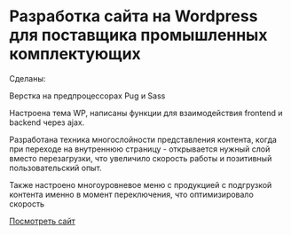 # Разработка сайта на Wordpress для поставщика промышленных комплектующих

Сделаны:

Верстка на предпроцессорах Pug и Sass

Настроена тема WP, написаны функции для взаимодействия frontend и backend через ajax.

Разработана техника многослойности представления контента, когда при переходе на внутреннюю страницу - открывается нужный слой вместо перезагрузки, что увеличило скорость работы и позитивный пользовательский опыт.

Также настроено многоуровневое меню с продукцией с подгрузкой контента именно в момент переключения, что оптимизировало скорость

[Посмотреть сайт](https://iseven.ru/)

